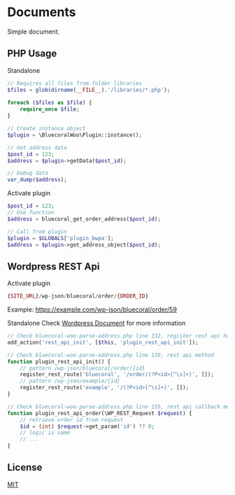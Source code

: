 # Documents

Simple document.

## PHP Usage

Standalone
```php
// Requires all files from folder libraries
$files = glob(dirname(__FILE__).'/libraries/*.php');
		
foreach ($files as $file) {	
	require_once $file;
}

// Create instance object
$plugin = \BluecoralWoo\Plugin::instance();

// Get address data
$post_id = 123;
$address = $plugin->getData($post_id);

// Debug data
var_dump($address);
```

Activate plugin
```php
$post_id = 123;
// Use function
$address = bluecoral_get_order_address($post_id);

// Call from plugin
$plugin = $GLOBALS['plugin_bwpa'];
$address = $plugin->get_address_object($post_id);
```

## Wordpress REST Api

Activate plugin
```php
{SITE_URL}/wp-json/bluecoral/order/{ORDER_ID}
```
Example: https://example.com/wp-json/bluecoral/order/59

Standalone
Check [Wordpress Document](https://developer.wordpress.org/rest-api/) for more information
```php
// Check bluecoral-woo-parse-address.php line 132, register rest api hook action
add_action('rest_api_init', [$this, 'plugin_rest_api_init']);

// Check bluecoral-woo-parse-address.php line 139, rest api method
function plugin_rest_api_init() {
	// pattern /wp-json/bluecoral/order/{id}
	register_rest_route('bluecoral', '/order/(?P<id>[^\s]+)', []);
	// pattern /wp-json/example/{id}
	register_rest_route('example', '/(?P<id>[^\s]+)', []);
}

// Check bluecoral-woo-parse-address.php line 155, rest api callback method
function plugin_rest_api_order(\WP_REST_Request $request) {
	// retrieve order id from request
	$id = (int) $request->get_param('id') ?? 0;
	// logic is same
	// ...
}
```

## License
[MIT](https://choosealicense.com/licenses/mit/)